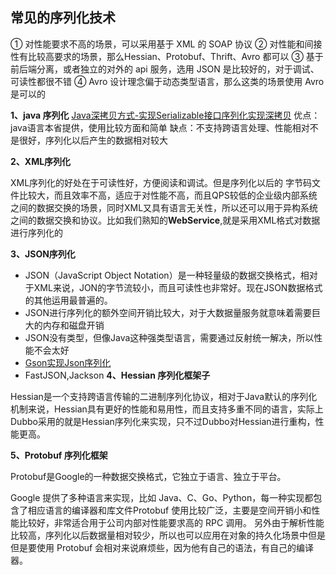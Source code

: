 ## 常见的序列化技术
① 对性能要求不高的场景，可以采用基于 XML 的 SOAP 协议
② 对性能和间接性有比较高要求的场景，那么Hessian、Protobuf、Thrift、Avro 都可以
③ 基于前后端分离，或者独立的对外的 api 服务，选用 JSON 是比较好的，对于调试、可读性都很不错
④ Avro 设计理念偏于动态类型语言，那么这类的场景使用 Avro 是可以的

**1、java 序列化**
[Java深拷贝方式-实现Serializable接口序列化实现深拷贝](Java深拷贝方式-实现Serializable接口序列化实现深拷贝.md)
优点：java语言本省提供，使用比较方面和简单
缺点：不支持跨语言处理、性能相对不是很好，序列化以后产生的数据相对较大

**2、XML序列化**

XML序列化的好处在于可读性好，方便阅读和调试。但是序列化以后的 字节码文件比较大，而且效率不高，适应于对性能不高，而且QPS较低的企业级内部系统之间的数据交换的场景，同时XML又具有语言无关性，所以还可以用于异构系统之间的数据交换和协议。比如我们熟知的**WebService**,就是采用XML格式对数据进行序列化的

**3、JSON序列化**
- JSON（JavaScript Object Notation）是一种轻量级的数据交换格式，相对于XML来说，JON的字节流较小，而且可读性也非常好。现在JSON数据格式的其他运用最普遍的。
- JSON进行序列化的额外空间开销比较大，对于大数据量服务就意味着需要巨大的内存和磁盘开销
- JSON没有类型，但像Java这种强类型语言，需要通过反射统一解决，所以性能不会太好
- [Gson实现Json序列化](Gson实现Json序列化.md)
- FastJSON,Jackson
**4、Hessian 序列化框架子**

Hessian是一个支持跨语言传输的二进制序列化协议，相对于Java默认的序列化机制来说，Hessian具有更好的性能和易用性，而且支持多重不同的语言，实际上Dubbo采用的就是Hessian序列化来实现，只不过Dubbo对Hessian进行重构，性能更高。

**5、Protobuf 序列化框架**

Protobuf是Google的一种数据交换格式，它独立于语言、独立于平台。

Google 提供了多种语言来实现，比如 Java、C、Go、Python，每一种实现都包含了相应语言的编译器和库文件Protobuf 使用比较广泛，主要是空间开销小和性能比较好，非常适合用于公司内部对性能要求高的 RPC 调用。 另外由于解析性能比较高，序列化以后数据量相对较少，所以也可以应用在对象的持久化场景中但是但是要使用 Protobuf 会相对来说麻烦些，因为他有自己的语法，有自己的编译器。